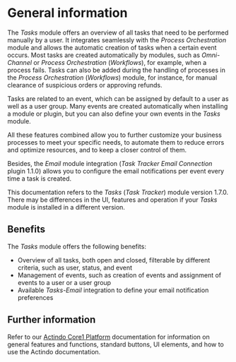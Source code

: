 # General information

The *Tasks* module offers an overview of all tasks that need to be performed manually by a user. It integrates seamlessly with the *Process Orchestration* module and allows the automatic creation of tasks when a certain event occurs. Most tasks are created automatically by modules, such as *Omni-Channel* or *Process Orchestration* (*Workflows*), for example, when a process fails. Tasks can also be added during the handling of processes in the *Process Orchestration* (*Workflows*) module, for instance, for manual clearance of suspicious orders or approving refunds.  

Tasks are related to an event, which can be assigned by default to a user as well as a user group. Many events are created automatically when installing a module or plugin, but you can also define your own events in the *Tasks* module.

All these features combined allow you to further customize your business processes to meet your specific needs, to automate them to reduce errors and optimize resources, and to keep a closer control of them.  

Besides, the *Email* module integration (*Task Tracker Email Connection* plugin 1.1.0) allows you to configure the email notifications per event every time a task is created.

This documentation refers to the *Tasks* (*Task Tracker*) module version 1.7.0. There may be differences in the UI, features and operation if your *Tasks* module is installed in a different version.

## Benefits

The *Tasks* module offers the following benefits:

- Overview of all tasks, both open and closed, filterable by different criteria, such as user, status, and event
- Management of events, such as creation of events and assignment of events to a user or a user group
- Available *Tasks-Email* integration to define your email notification preferences


## Further information

Refer to our [Actindo Core1 Platform](../../Core1Platform/BasicPhilosophy/01_General.md) documentation for information on general features and functions, standard buttons, UI elements, and how to use the Actindo documentation.
